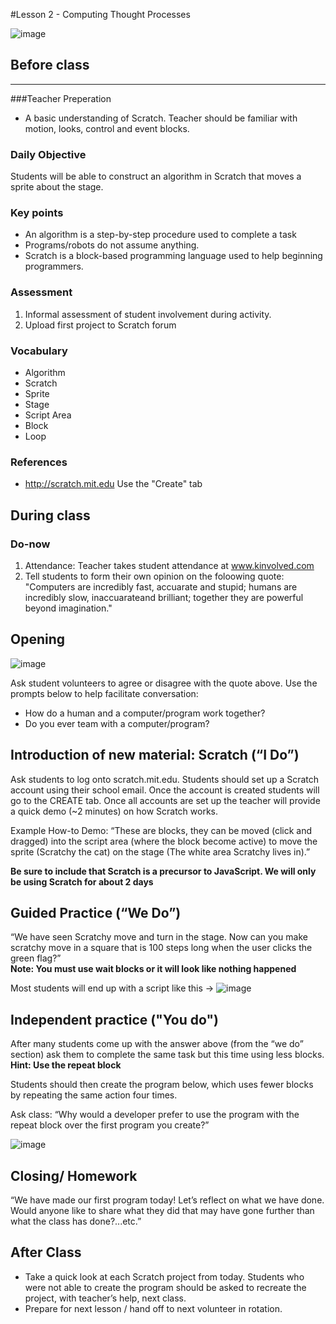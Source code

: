 #Lesson 2 - Computing Thought Processes

![image](http://i.imgur.com/tM1CA61.png)

## Before class
---
###Teacher Preperation
* A basic understanding of Scratch. Teacher should be familiar with motion, looks, control and event blocks. 


### Daily Objective

Students will be able to construct an algorithm in Scratch that moves a sprite about the stage.

### Key points

* An algorithm is a step-by-step procedure used to complete a task
* Programs/robots do not assume anything.
* Scratch is a block-based programming language used to help beginning programmers.

### Assessment

1. Informal assessment of student involvement during activity.
2. Upload first project to Scratch forum


### Vocabulary

* Algorithm
* Scratch
* Sprite
* Stage
* Script Area
* Block
* Loop

### References

* <http://scratch.mit.edu> Use the "Create" tab


## During class

### Do-now

1. Attendance: Teacher takes student attendance at www.kinvolved.com
2. Tell students to form their own opinion on the foloowing quote: "Computers are incredibly fast, accuarate and stupid; humans are incredibly slow, inaccuarateand brilliant; together they are powerful beyond imagination."



## Opening
![image](http://i.imgur.com/JbvNKe1.png)

Ask student volunteers to agree or disagree with the quote above. Use the prompts below to help facilitate conversation: 

* How do a human and a computer/program work together?
* Do you ever team with a computer/program?


## Introduction of new material: Scratch (“I Do”)

Ask students to log onto scratch.mit.edu. Students should set up a Scratch account using their school email. Once the account is created students will go to the CREATE tab. Once all accounts are set up the teacher will provide a quick demo (~2 minutes) on how Scratch works.  


Example How-to Demo: “These are blocks, they can be moved (click and dragged) into the script area (where the block become active) to move the sprite (Scratchy the cat) on the stage (The white area Scratchy lives in).”

**Be sure to include that Scratch is a precursor to JavaScript. We will only be using Scratch for about 2 days**

## Guided Practice (“We Do”)

“We have seen Scratchy move and turn in the stage. Now can you make scratchy move in a square that is 100 steps long when the user clicks the green flag?”  
**Note: You must use wait blocks or it will look like nothing happened**

Most students will end up with a script like this → 
![image](http://i.imgur.com/CfFd6pj.png)  

## Independent practice ("You do")

After many students come up with the answer above (from the “we do” section) ask them to complete the same task but this time using less blocks. **Hint: Use the repeat block**

Students should then create the program below, which uses fewer blocks by repeating the same action four times.

Ask class: “Why would a developer prefer to use the program with the repeat block over the first program you create?” 

![image](http://i.imgur.com/hq9CBL6.png)
## Closing/ Homework

“We have made our first program today! Let’s reflect on what we have done. Would anyone like to share what they did that may have gone further than what the class has done?...etc.”

## After Class
* Take a quick look at each Scratch project from today. Students who were not able to create the program should be asked to recreate the project, with teacher’s help, next class.
* Prepare for next lesson / hand off to next volunteer in rotation.

